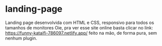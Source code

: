 # landing-page
Landing page desenvolvida com HTML e CSS, responsivo para todos os tamanhos de monitores
Oie, pra ver esse site online basta clicar no link: 
https://funny-kataifi-786097.netlify.app/
feito na mão, de forma pura, sem nenhum plugin.
